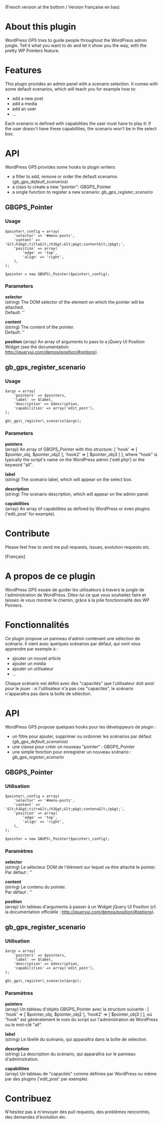 (French version at the bottom / Version française en bas)

# About this plugin
WordPress GPS tries to guide people throughout the WordPress admin jungle. Tell it what you want to do and let it show you the way, with the pretty WP Pointers feature.

# Features
This plugin provides an admin panel with a scenario selection. It comes with some default scenarios, which will teach you for example how to:

* add a new post
* add a media
* add an user
* ...

Each scenario is defined with capabilities the user must have to play it: if the user doesn't have these capabilities, the scenario won't be in the select box.

# API
WordPress GPS provides some hooks to plugin writers:

* a filter to add, remove or order the default scenarios (_gb\_gps\_default\_scenarios_)
* a class to create a new "pointer": GBGPS_Pointer
* a single function to register a new scenario: _gb\_gps\_register\_scenario_

## GBGPS_Pointer

### Usage

    $pointer\_config = array(  
        'selector' => '#menu-posts',  
        'content' => '&lt;h3&gt;title&lt;/h3&gt;&lt;p&gt;content&lt;/p&gt;',  
        'position' => array(  
            'edge' => 'top',  
            'align' => 'right',  
        ),  
    );

    $pointer = new GBGPS\_Pointer($pointer\_config);

### Parameters

**selector**  
    (string) The DOM selector of the element on which the pointer will be attached.  
      Default: ''

**content**  
    (string) The content of the pointer.  
      Default: ''

**position**
    (array) An array of arguments to pass to a jQuery UI Position Widget (see the documentation: http://jqueryui.com/demos/position/#options).

## gb\_gps\_register\_scenario

### Usage

    $args = array(  
        'pointers' => $pointers,  
        'label' => $label,  
        'description' => $description,  
        'capabilities' => array('edit_post'),  
    );

    gb\_gps\_register\_scenario($args);

### Parameters

**pointers**  
    (array) An array of GBGPS\_Pointer with this structure: [ 'hook' => [ $pointer\_obj, $pointer\_obj2 ], 'hook2' => [ $pointer\_obj3 ] ], where "hook" is typically the script's name on the WordPress admin ('edit.php') or the keyword "all".

**label**  
    (string) The scenario label, which will appear on the select box.

**description**  
    (string) The scenario description, which will appear on the admin panel.

**capabilities**  
    (array) An array of capabilities as defined by WordPress or even plugins ('edit_post' for example).


# Contribute
Please feel free to send me pull requests, issues, evolution requests etc.

[Français]

# A propos de ce plugin
WordPress GPS essaie de guider les utilisateurs à travers la jungle de l'administration de WordPress. Dites-lui ce que vous souhaitez faire et laissez-le vous montrer le chemin, grâce à la jolie fonctionnalité des WP Pointers.

# Fonctionnalités
Ce plugin propose un panneau d'admin contenant une sélection de scénario. Il vient avec quelques scénarios par défaut, qui vont vous apprendre par exemple à :

* ajouter un nouvel article
* ajouter un média
* ajouter un utilisateur
* ...

Chaque scénario est défini avec des "capacités" que l'utilisateur doit avoir pour le jouer : si l'utilisateur n'a pas ces "capacités", le scénario n'apparaîtra pas dans la boîte de sélection.

# API
WordPress GPS propose quelques hooks pour les développeurs de plugin :

* un filtre pour ajouter, supprimer ou ordonner les scénarios par défaut (_gb\_gps\_default\_scenarios_)
* une classe pour créer un nouveau "pointer" : GBGPS_Pointer
* une simple fonction pour enregistrer un nouveau scénario : _gb\_gps\_register\_scenario_

## GBGPS_Pointer

### Utilisation

    $pointer\_config = array(  
        'selector' => '#menu-posts',  
        'content' => '&lt;h3&gt;titre&lt;/h3&gt;&lt;p&gt;contenu&lt;/p&gt;',  
        'position' => array(  
            'edge' => 'top',  
            'align' => 'right',  
        ),  
    );

    $pointer = new GBGPS\_Pointer($pointer\_config);

### Paramètres

**selector**  
    (string) Le sélecteur DOM de l'élément sur lequel va être attaché le pointer.  
      Par défaut : ''

**content**  
    (string) Le contenu du pointer.  
      Par défaut : ''

**position**  
    (array) Un tableau d'arguments à passer à un Widget jQuery UI Position (cf. la documentation officielle : http://jqueryui.com/demos/position/#options).

## gb\_gps\_register\_scenario

### Utilisation

    $args = array(  
        'pointers' => $pointers,  
        'label' => $label,  
        'description' => $description,  
        'capabilities' => array('edit_post'),  
    );

    gb\_gps\_register\_scenario($args);

### Paramètres

**pointers**  
    (array) Un tableau d'objets GBGPS\_Pointer avec la structure suivante : [ 'hook' => [ $pointer\_obj, $pointer\_obj2 ], 'hook2' => [ $pointer\_obj3 ] ], où "hook" est généralement le nom du script sur l'administration de WordPress ou le mot-clé "all".

**label**  
    (string) Le libellé du scénario, qui apparaîtra dans la boîte de sélection.

**description**  
    (string) La description du scénario, qui apparaîtra sur le panneau d'administration.

**capabilities**  
    (array) Un tableau de "capacités" comme définies par WordPress ou même par des plugins ('edit_post' par exemple).

# Contribuez
N'hésitez pas à m'envoyer des pull requests, des problèmes rencontrés, des demandes d'évolution etc.